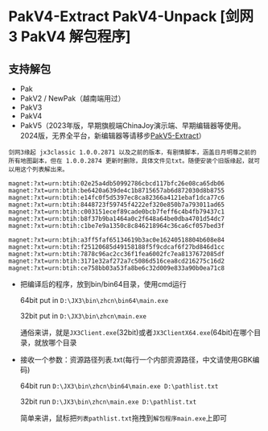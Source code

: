 # PakV4-Extract PakV4-Unpack [剑网3 PakV4 解包程序]

## 支持解包
- Pak
- PakV2 / NewPak（越南端用过）
- PakV3
- PakV4
- PakV5（2023年版，早期旗舰端ChinaJoy演示端、早期编辑器等使用。2024版，无界全平台，新编辑器等请移步[PakV5-Extract](https://github.com/jx3pak/PakV5-Extract)）

```剑网3缘起 jx3classic 1.0.0.2871 以及之前的版本，有剧情脚本，涵盖日月明尊之前的所有地图副本，但在 1.0.0.2874 更新时删除，具体文件见txt。随便安装个旧版缘起，就可以用这个列表解出来。```

```
magnet:?xt=urn:btih:02e25a4db50992786cbcd117bfc26e08ca65db06
magnet:?xt=urn:btih:be6420a639de4c1b8715657ab6d872030d8b8755
magnet:?xt=urn:btih:e14fc0f5d5397ec8ca82366a4121ebaf1dca77c6
magnet:?xt=urn:btih:8448723f59745f4222ef320e850b7a793011ad65
magnet:?xt=urn:btih:c003151ecef89cade0bcb7feff6c4b4fb79437c1
magnet:?xt=urn:btih:b8f37b9ba1464a0c2f648a64be0dba4701d54dc7
magnet:?xt=urn:btih:c1be7e9a1350c8c846218964c36ca6cf057bed3f

magnet:?xt=urn:btih:a3ff5faf65134619b3ac0e16240518804b608e84
magnet:?xt=urn:btih:f25120685d49158188f5f9cdcaf6f27bd846d1cc
magnet:?xt=urn:btih:7878c96ac2cc36f1fea6002fc7ea8137672085df
magnet:?xt=urn:btih:3171e32af272a7c5086d516cea8cd216275c16d2
magnet:?xt=urn:btih:ce758bb03a53fa8be6c32d009e833a90b0ea71c8
```


- 把编译后的程序，放到bin/bin64目录，使用cmd运行

  64bit put in `D:\JX3\bin\zhcn\bin64\main.exe`
  
  32bit put in `D:\JX3\bin\zhcn\main.exe`

  通俗来讲，就是`JX3Client.exe`(32bit)或者`JX3ClientX64.exe`(64bit)在哪个目录，就放哪个目录
  
- 接收一个参数：资源路径列表.txt(每行一个内部资源路径，中文请使用GBK编码)

  64bit run `D:\JX3\bin\zhcn\bin64\main.exe D:\pathlist.txt`
  
  32bit run `D:\JX3\bin\zhcn\main.exe D:\pathlist.txt`

  简单来讲，鼠标把`列表pathlist.txt`拖拽到`解包程序main.exe`上即可
